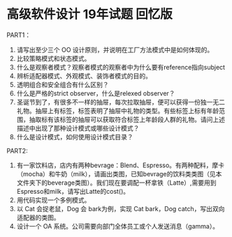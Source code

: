 # 高级软件设计 19年试题 回忆版

PART1：
1. 请写出至少三个 OO 设计原则，并说明在工厂方法模式中是如何体现的。
2. 比较策略模式和状态模式。
3. 什么是观察者模式？观察者模式的观察者中为什么要有reference指向subject
4. 辨析适配器模式、外观模式、装饰者模式的目的。
5. 透明组合和安全组合有什么区别？
6. 什么是严格的strict observer，什么是relexed observer？
7. 圣诞节到了，有很多不一样的抽屉，每次拉取抽屉，便可以获得一份独一无二礼物。抽屉上有标签，标签表明了抽屉中礼物的类型。有些标签上标有年龄范围，抽取标有该标签的抽屉可以获取符合标签上年龄段人群的礼物。请问上述描述中出现了那种设计模式或哪些设计模式？
8. 什么是设计模式，如何使用设计模式目录？

PART2: 
1. 有一家饮料店，店内有两种bevrage：Blend、Espresso。有两种配料，摩卡（mocha）和牛奶（milk），请画出类图，已知bevrage的饮料类类图（见本文件夹下的beverage类图）。我们现在要调配一杯拿铁（Latte）,需要用到Espresso和milk，请写出Latte的cost()。
2. 用代码实现一个多例模式。
3. 以 Cat 会捉老鼠，Dog 会 bark为例，实现 Cat bark，Dog catch，写出双向适配器的类图。
4. 设计一个 OA 系统。公司需要向部门全体员工或个人发送消息（gamma）。